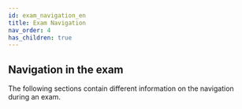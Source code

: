 ```yaml
---
id: exam_navigation_en
title: Exam Navigation
nav_order: 4
has_children: true
---
```


## Navigation in the exam

The following sections contain different information on the navigation during an exam.


